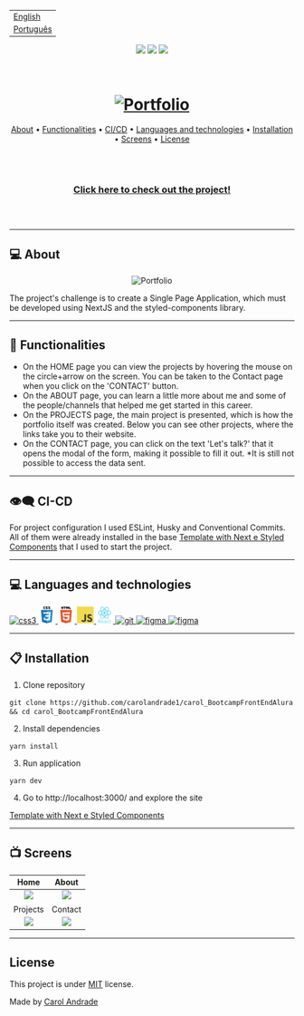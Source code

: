 <table align="right">
 <tr><td><a href="README_EN.md">English</a></td></tr>
 <tr><td><a href="README.md">Português</a></td></tr>
</table>
<br>

<p align='center'>
<img src="https://img.shields.io/badge/CarolAndrade-portfolio-blue"/>
<img src="https://img.shields.io/github/license/carolandrade1/carol_BootcampFrontEndAlura"/>
<img src="https://img.shields.io/website?url=https%3A%2F%2Fcarol-portfolio.vercel.app%2F"/>
</p>
<br>


<h1 align='center'><a href="https://carol-portfolio.vercel.app/" target="_blank" rel="noopener noreferrer" title="Veja o Portfolio"><img src="https://i.postimg.cc/FKTg7cLc/PORTFOLIO-4.png" alt="Portfolio" width="800" height=""/></a></h1>

<p align="center">
 <a href="#-about">About</a> •
 <a href="#-functionalities">Functionalities</a> •
 <a href="#-ci-cd">CI/CD</a> • 
 <a href="#-languages-and-technologies">Languages and technologies</a> • 
 <a href="#-installation">Installation</a> • 
 <a href="#-screens">Screens</a> • 
 <a href="#license">License</a>
</p>
<br>
<br>

<h3 align="center"><a href="https://carol-portfolio.vercel.app/" target="_blank" rel="noopener noreferrer">Click here to check out the project!</a><h3><br>

---

## 💻 About

<p align="center">
<img src="https://i.postimg.cc/MGYnPDGf/PORTFOLIO-Home.png" alt="Portfolio" width="800" height=""/>
</p>
  
The project's challenge is to create a Single Page Application, which must be developed using NextJS and the styled-components library.

---

## 🧠 Functionalities

- On the HOME page you can view the projects by hovering the mouse on the circle+arrow on the screen. You can be taken to the Contact page when you click on the 'CONTACT' button.
- On the ABOUT page, you can learn a little more about me and some of the people/channels that helped me get started in this career.
- On the PROJECTS page, the main project is presented, which is how the portfolio itself was created. Below you can see other projects, where the links take you to their website.
- On the CONTACT page, you can click on the text 'Let's talk?' that it opens the modal of the form, making it possible to fill it out. *It is still not possible to access the data sent.

---

## 👁‍🗨 CI-CD

For project configuration I used ESLint, Husky and Conventional Commits. All of them were already installed in the base <a href="https://github.com/carolandrade1/template_next_styled" target="_blank" rel="noopener noreferrer">Template with Next e Styled Components</a> that I used to start the project.

---

## 💻 Languages and technologies
<p align="left"> <a href="#" target="_blank"> <img src="https://miro.medium.com/max/318/1*p1TndLk3UsGPBsM7qHPZIw.png" alt="css3" width="30" height="30"/> </a> <a href="https://www.w3schools.com/css/" target="_blank"> <img src="https://raw.githubusercontent.com/devicons/devicon/master/icons/css3/css3-original-wordmark.svg" alt="css3" width="30" height="30"/> </a> <a href="https://www.w3.org/html/" target="_blank"> <img src="https://raw.githubusercontent.com/devicons/devicon/master/icons/html5/html5-original-wordmark.svg" alt="html5" width="30" height="30"/> </a> <a href="https://developer.mozilla.org/en-US/docs/Web/JavaScript" target="_blank"> <img src="https://raw.githubusercontent.com/devicons/devicon/master/icons/javascript/javascript-original.svg" alt="javascript" width="30" height="30"/> </a> <a href="https://reactjs.org/" target="_blank"> <img src="https://raw.githubusercontent.com/devicons/devicon/master/icons/react/react-original-wordmark.svg" alt="react" width="30" height="30"/> </a> <a href="https://git-scm.com/" target="_blank"> <img src="https://www.vectorlogo.zone/logos/git-scm/git-scm-icon.svg" alt="git" width="30" height="30"/> </a> <a href="https://nextjs.org/" target="_blank"> <img src="https://raw.githubusercontent.com/samfromaway/samfromaway/master/.github/images/nextjs.png" alt="figma" width="30" height="30"/> </a> <a href="https://www.figma.com/" target="_blank"> <img src="https://www.vectorlogo.zone/logos/figma/figma-icon.svg" alt="figma" width="30" height="30"/> </a> </p>

---

## 📋 Installation

1. Clone repository
```
git clone https://github.com/carolandrade1/carol_BootcampFrontEndAlura && cd carol_BootcampFrontEndAlura
```

2. Install dependencies
```
yarn install
```

3. Run application
```
yarn dev
```

4. Go to http://localhost:3000/ and explore the site

<a href="https://github.com/carolandrade1/template_next_styled" target="_blank" rel="noopener noreferrer">Template with Next e Styled Components</a>

---

## 📺 Screens


| Home             |  About |
:-------------------------:|:-------------------------:
![](https://i.postimg.cc/MGYnPDGf/PORTFOLIO-Home.png)  |  ![](https://i.postimg.cc/3RJdPvyS/PORTFOLIO-Sobre.png)
| Projects             |  Contact |
![](https://i.postimg.cc/bvPG9Mqj/PORTFOLIO-Projetos.png)  |  ![](https://i.postimg.cc/Njm9TYq4/PORTFOLIO-Contato.png)

---

## License

This project is under [MIT](./LICENSE) license.

Made by [Carol Andrade](https://www.linkedin.com/in/carolandrade1/)
